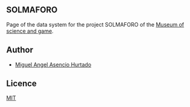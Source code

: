 ## SOLMAFORO

Page of the data system for the project SOLMAFORO of the [Museum of science and game](http://www.cienciayjuego.com/).

## Author

- [Miguel Angel Asencio Hurtado](https://github.com/maasencioh)

## Licence

[MIT](./LICENSE)